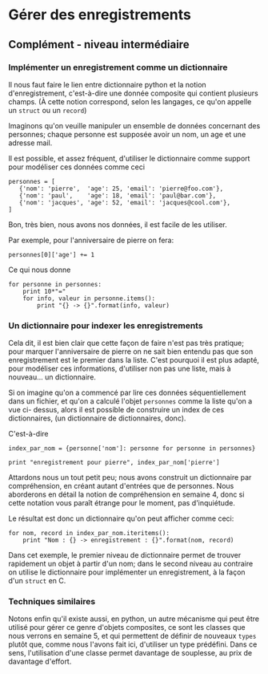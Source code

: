 
# Gérer des enregistrements

## Complément - niveau intermédiaire

### Implémenter un enregistrement comme un dictionnaire

Il nous faut faire le lien entre dictionnaire python et la notion
d'enregistrement, c'est-à-dire une donnée composite qui contient plusieurs
champs. (À cette notion correspond, selon les langages, ce qu'on appelle un
`struct` ou un `record`)

Imaginons qu'on veuille manipuler un ensemble de données concernant des
personnes; chaque personne est supposée avoir un nom, un age et une adresse
mail.

Il est possible, et assez fréquent, d'utiliser le dictionnaire comme support
pour modéliser ces données comme ceci


    personnes = [
       {'nom': 'pierre',  'age': 25, 'email': 'pierre@foo.com'},
       {'nom': 'paul',    'age': 18, 'email': 'paul@bar.com'},
       {'nom': 'jacques', 'age': 52, 'email': 'jacques@cool.com'},
    ]

Bon, très bien, nous avons nos données, il est facile de les utiliser.

Par exemple, pour l'anniversaire de pierre on fera:


    personnes[0]['age'] += 1

Ce qui nous donne


    for personne in personnes:
        print 10*"="
        for info, valeur in personne.items():
            print "{} -> {}".format(info, valeur)

### Un dictionnaire pour indexer les enregistrements

Cela dit, il est bien clair que cette façon de faire n'est pas très pratique;
pour marquer l'anniversaire de pierre on ne sait bien entendu pas que son
enregistrement est le premier dans la liste. C'est pourquoi il est plus adapté,
pour modéliser ces informations, d'utiliser non pas une liste, mais à nouveau...
un dictionnaire.

Si on imagine qu'on a commencé par lire ces données séquentiellement dans un
fichier, et qu'on a calculé l'objet `personnes` comme la liste qu'on a vue ci-
dessus, alors il est possible de construire un index de ces dictionnaires, (un
dictionnaire de dictionnaires, donc).

C'est-à-dire


    index_par_nom = {personne['nom']: personne for personne in personnes}
    
    print "enregistrement pour pierre", index_par_nom['pierre']

Attardons nous un tout petit peu; nous avons construit un dictionnaire par
compréhension, en créant autant d'entrées que de personnes. Nous aborderons en
détail la notion de compréhension en semaine 4, donc si cette notation vous
paraît étrange pour le moment, pas d'inquiétude.

Le résultat est donc un dictionnaire qu'on peut afficher comme ceci:


    for nom, record in index_par_nom.iteritems():
        print "Nom : {} -> enregistrement : {}".format(nom, record)

Dans cet exemple, le premier niveau de dictionnaire permet de trouver rapidement
un objet à partir d'un nom; dans le second niveau au contraire on utilise le
dictionnaire pour implémenter un enregistrement, à la façon d'un `struct` en C.

### Techniques similaires

Notons enfin qu'il existe aussi, en python, un autre mécanisme qui peut être
utilisé pour gérer ce genre d'objets composites, ce sont les classes que nous
verrons en semaine 5, et qui permettent de définir de nouveaux `types` plutôt
que, comme nous l'avons fait ici, d'utiliser un type prédéfini. Dans ce sens,
l'utilisation d'une classe permet davantage de souplesse, au prix de davantage
d'effort.

